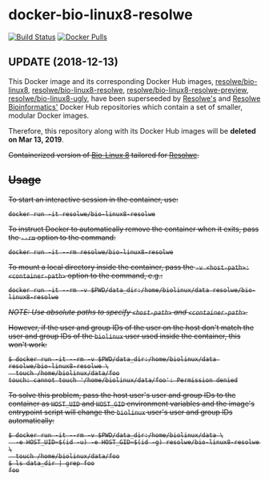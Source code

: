docker-bio-linux8-resolwe
=========================
[![Build Status](https://travis-ci.org/genialis/docker-bio-linux8-resolwe.svg?branch=master)](https://travis-ci.org/genialis/docker-bio-linux8-resolwe)
[![Docker Pulls](https://img.shields.io/docker/pulls/resolwe/bio-linux8-resolwe.svg?maxAge=2592000)](https://hub.docker.com/r/resolwe/bio-linux8-resolwe/)
<!---
Temporarily disable ImageLayers badges until Shields resolves the issue:
https://github.com/badges/shields/issues/712
[![ImageLayers Size](https://img.shields.io/imagelayers/image-size/resolwe/bio-linux8-resolwe/latest.svg?maxAge=2592000)](https://imagelayers.io/?images=resolwe/bio-linux8-resolwe:latest)
[![ImageLayers Layers](https://img.shields.io/imagelayers/layers/resolwe/bio-linux8-resolwe/latest.svg?maxAge=2592000)](https://imagelayers.io/?images=resolwe/bio-linux8-resolwe:latest)
-->

UPDATE (2018-12-13)
-------------------

This Docker image and its corresponding Docker Hub images,
[resolwe/bio-linux8](https://hub.docker.com/r/resolwe/bio-linux8/),
[resolwe/bio-linux8-resolwe](
    https://hub.docker.com/r/resolwe/bio-linux8-resolwe/),
[resolwe/bio-linux8-resolwe-preview](
    https://hub.docker.com/r/resolwe/bio-linux8-resolwe-preview/),
[resolwe/bio-linux8-ugly](
    https://hub.docker.com/r/resolwe/bio-linux8-ugly/),
have been superseeded by [Resolwe's](https://hub.docker.com/u/resolwe/) and
[Resolwe Bioinformatics'](https://hub.docker.com/u/resolwebio/) Docker Hub
repositories which contain a set of smaller, modular Docker images.

Therefore, this repository along with its Docker Hub images will be
**deleted on Mar 13, 2019**.

<strike>

Containerized version of [Bio-Linux 8](http://environmentalomics.org/bio-linux/)
tailored for [Resolwe](https://github.com/genialis/resolwe).

Usage
-----

To start an interactive session in the container, use:

```
docker run -it resolwe/bio-linux8-resolwe
```

To instruct Docker to automatically remove the container when it exits, pass
the `--rm` option to the command:

```
docker run -it --rm resolwe/bio-linux8-resolwe
```

To mount a local directory inside the container, pass the
`-v <host-path>:<container-path>` option to the command, e.g.:

```
docker run -it --rm -v $PWD/data_dir:/home/biolinux/data resolwe/bio-linux8-resolwe
```

*NOTE: Use absolute paths to specify `<host-path>` and `<container-path>`.*

However, if the user and group IDs of the user on the host don't match the user
and group IDs of the `biolinux` user used inside the container, this won't
work:

```
$ docker run -it --rm -v $PWD/data_dir:/home/biolinux/data resolwe/bio-linux8-resolwe \
  touch /home/biolinux/data/foo
touch: cannot touch '/home/biolinux/data/foo': Permission denied
```

To solve this problem, pass the host user's user and group IDs to the container
as `HOST_UID` and `HOST_GID` environment variables and the image's entrypoint
script will change the `biolinux` user's user and group IDs automatically:

```
$ docker run -it --rm -v $PWD/data_dir:/home/biolinux/data \
  -e HOST_UID=$(id -u) -e HOST_GID=$(id -g) resolwe/bio-linux8-resolwe \
  touch /home/biolinux/data/foo
$ ls data_dir | grep foo
foo
```
</strike>

